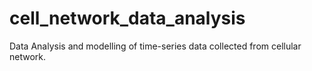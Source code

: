 # cell_network_data_analysis
Data Analysis and modelling of time-series data collected from cellular network.
